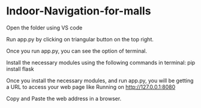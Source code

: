 # Indoor-Navigation-for-malls
Open the folder using VS code

Run app.py by clicking on triangular button on the top right.

Once you run app.py, you can see the option of terminal.

Install the necessary modules using the following commands in terminal:
pip install flask

Once you install the necessary modules, and run app.py, you will be getting a URL to access your web page like 
Running on http://127.0.0.1:8080

Copy and Paste the web address in a browser.
